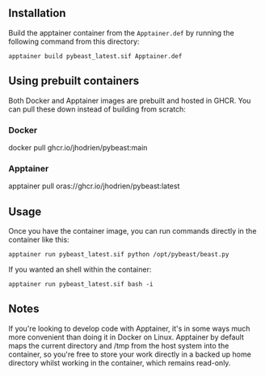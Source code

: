 ## Installation

Build the apptainer container from the `Apptainer.def` by running the
following command from this directory:
```
apptainer build pybeast_latest.sif Apptainer.def
```

## Using prebuilt containers

Both Docker and Apptainer images are prebuilt and hosted in GHCR.  You can
pull these down instead of building from scratch:

### Docker
docker pull ghcr.io/jhodrien/pybeast:main

### Apptainer
apptainer pull oras://ghcr.io/jhodrien/pybeast:latest

## Usage

Once you have the container image, you can run commands directly in the
container like this:
```
apptainer run pybeast_latest.sif python /opt/pybeast/beast.py
```

If you wanted an shell within the container:

```
apptainer run pybeast_latest.sif bash -i
```

## Notes

If you're looking to develop code with Apptainer, it's in some ways much more
convenient than doing it in Docker on Linux.  Apptainer by default maps the
current directory and /tmp from the host system into the container, so you're
free to store your work directly in a backed up home directory whilst working
in the container, which remains read-only.

